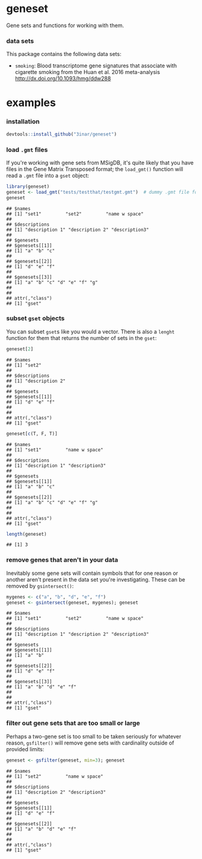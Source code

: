 geneset
=======

Gene sets and functions for working with them.

### data sets

This package contains the following data sets:

-   `smoking`: Blood transcriptome gene signatures that associate with cigarette smoking from the Huan et al. 2016 meta-analysis <http://dx.doi.org/10.1093/hmg/ddw288>

examples
========

### installation

``` r
devtools::install_github("3inar/geneset")
```

### load `.gmt` files

If you're working with gene sets from MSigDB, it's quite likely that you have files in the Gene Matrix Transposed format; the `load_gmt()` function will read a `.gmt` file into a `gset` object:

``` r
library(geneset)
geneset <- load_gmt("tests/testthat/testgmt.gmt")  # dummy .gmt file for testing
geneset
```

    ## $names
    ## [1] "set1"         "set2"         "name w space"
    ## 
    ## $descriptions
    ## [1] "description 1" "description 2" "description3" 
    ## 
    ## $genesets
    ## $genesets[[1]]
    ## [1] "a" "b" "c"
    ## 
    ## $genesets[[2]]
    ## [1] "d" "e" "f"
    ## 
    ## $genesets[[3]]
    ## [1] "a" "b" "c" "d" "e" "f" "g"
    ## 
    ## 
    ## attr(,"class")
    ## [1] "gset"

### subset `gset` objects

You can subset `gset`s like you would a vector. There is also a `lenght` function for them that returns the number of sets in the `gset`:

``` r
geneset[2]
```

    ## $names
    ## [1] "set2"
    ## 
    ## $descriptions
    ## [1] "description 2"
    ## 
    ## $genesets
    ## $genesets[[1]]
    ## [1] "d" "e" "f"
    ## 
    ## 
    ## attr(,"class")
    ## [1] "gset"

``` r
geneset[c(T, F, T)]
```

    ## $names
    ## [1] "set1"         "name w space"
    ## 
    ## $descriptions
    ## [1] "description 1" "description3" 
    ## 
    ## $genesets
    ## $genesets[[1]]
    ## [1] "a" "b" "c"
    ## 
    ## $genesets[[2]]
    ## [1] "a" "b" "c" "d" "e" "f" "g"
    ## 
    ## 
    ## attr(,"class")
    ## [1] "gset"

``` r
length(geneset)
```

    ## [1] 3

### remove genes that aren't in your data

Inevitably some gene sets will contain symbols that for one reason or another aren't present in the data set you're investigating. These can be removed by `gsintersect()`:

``` r
mygenes <- c("a", "b", "d", "e", "f")
geneset <- gsintersect(geneset, mygenes); geneset
```

    ## $names
    ## [1] "set1"         "set2"         "name w space"
    ## 
    ## $descriptions
    ## [1] "description 1" "description 2" "description3" 
    ## 
    ## $genesets
    ## $genesets[[1]]
    ## [1] "a" "b"
    ## 
    ## $genesets[[2]]
    ## [1] "d" "e" "f"
    ## 
    ## $genesets[[3]]
    ## [1] "a" "b" "d" "e" "f"
    ## 
    ## 
    ## attr(,"class")
    ## [1] "gset"

### filter out gene sets that are too small or large

Perhaps a two-gene set is too small to be taken seriously for whatever reason, `gsfilter()` will remove gene sets with cardinality outside of provided limits:

``` r
geneset <- gsfilter(geneset, min=3); geneset
```

    ## $names
    ## [1] "set2"         "name w space"
    ## 
    ## $descriptions
    ## [1] "description 2" "description3" 
    ## 
    ## $genesets
    ## $genesets[[1]]
    ## [1] "d" "e" "f"
    ## 
    ## $genesets[[2]]
    ## [1] "a" "b" "d" "e" "f"
    ## 
    ## 
    ## attr(,"class")
    ## [1] "gset"
